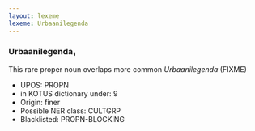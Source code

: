 ```yaml
---
layout: lexeme
lexeme: Urbaanilegenda
---
```


###  Urbaanilegenda₁

This rare proper noun overlaps more common *Urbaanilegenda* (FIXME)
* UPOS:  PROPN
* in KOTUS dictionary under:  9
* Origin:  finer
* Possible NER class:  CULTGRP
* Blacklisted:  PROPN-BLOCKING

